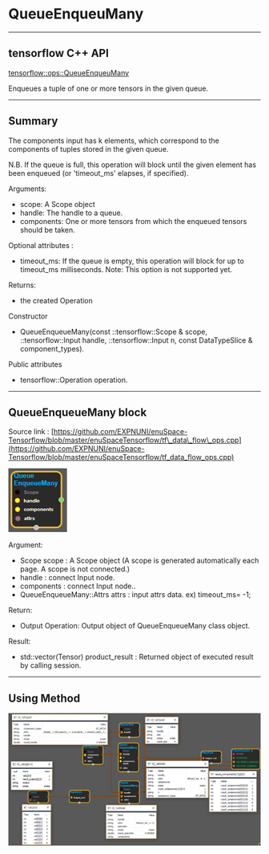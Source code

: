 # QueueEnqueuMany

---

## tensorflow C++ API

[tensorflow::ops::QueueEnqueuMany](https://www.tensorflow.org/api_docs/cc/class/tensorflow/ops/queue-enqueue)

Enqueues a tuple of one or more tensors in the given queue.

---

## Summary

The components input has k elements, which correspond to the components of tuples stored in the given queue.

N.B. If the queue is full, this operation will block until the given element has been enqueued \(or 'timeout\_ms' elapses, if specified\).

Arguments:

* scope: A Scope object
* handle: The handle to a queue.
* components: One or more tensors from which the enqueued tensors should be taken.

Optional attributes :

* timeout\_ms: If the queue is empty, this operation will block for up to timeout\_ms milliseconds. Note: This option is not supported yet.

Returns:

* the created Operation

Constructor

* QueueEnqueueMany\(const ::tensorflow::Scope & scope, ::tensorflow::Input handle, ::tensorflow::Input n, const DataTypeSlice & component\_types\).

Public attributes

* tensorflow::Operation operation.

---

## QueueEnqueueMany block

Source link : [https://github.com/EXPNUNI/enuSpace-Tensorflow/blob/master/enuSpaceTensorflow/tf\_data\_flow\_ops.cpp](https://github.com/EXPNUNI/enuSpace-Tensorflow/blob/master/enuSpaceTensorflow/tf_data_flow_ops.cpp)

![](/assets/dataflow_QueueEnqueueMany_Symbol.png)

Argument:

* Scope scope : A Scope object \(A scope is generated automatically each page. A scope is not connected.\)
* handle : connect  Input node.
* components : connect Input node..
* QueueEnqueueMany::Attrs attrs : input attrs data. ex\) timeout\_ms= -1;

Return:

* Output Operation: Output object of QueueEnqueueMany  class object.

Result:

* std::vector\(Tensor\) product\_result : Returned object of executed result by calling session.

---

## Using Method

![](/assets/dataflow_QueueDequeueMany_Method.png)

